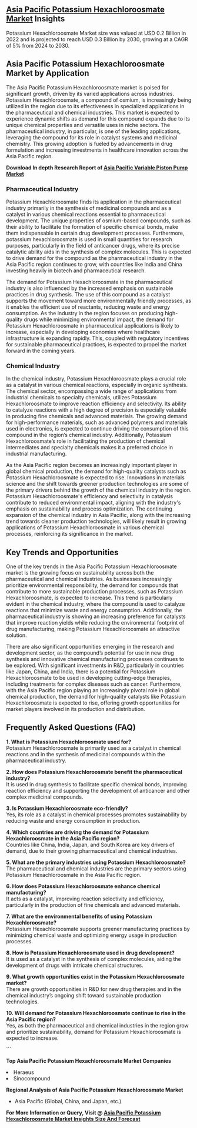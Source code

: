 <h2><a href="https://www.verifiedmarketreports.com/download-sample/?rid=349986&amp;utm_source=Github-Feb&amp;utm_medium=225" target="_blank">Asia Pacific Potassium Hexachloroosmate Market</a> Insights</h2><p>Potassium Hexachloroosmate Market size was valued at USD 0.2 Billion in 2022 and is projected to reach USD 0.3 Billion by 2030, growing at a CAGR of 5% from 2024 to 2030.</p><p><h2>Asia Pacific Potassium Hexachloroosmate Market by Application</h2> <p>The Asia Pacific Potassium Hexachloroosmate market is poised for significant growth, driven by its varied applications across industries. Potassium Hexachloroosmate, a compound of osmium, is increasingly being utilized in the region due to its effectiveness in specialized applications in the pharmaceutical and chemical industries. This market is expected to experience dynamic shifts as demand for this compound expands due to its unique chemical properties and versatile uses in niche sectors. The pharmaceutical industry, in particular, is one of the leading applications, leveraging the compound for its role in catalyst systems and medicinal chemistry. This growing adoption is fueled by advancements in drug formulation and increasing investments in healthcare innovation across the Asia Pacific region. <p><strong>Download In depth Research Report of <a href="https://www.verifiedmarketreports.com/download-sample/?rid=236118&amp;utm_source=Pulse-Dec&amp;utm_medium=225" target="_blank">Asia Pacific Variable Piston Pump Market</a></strong></p> </p><h3>Pharmaceutical Industry</h3> <p>Potassium Hexachloroosmate finds its application in the pharmaceutical industry primarily in the synthesis of medicinal compounds and as a catalyst in various chemical reactions essential to pharmaceutical development. The unique properties of osmium-based compounds, such as their ability to facilitate the formation of specific chemical bonds, make them indispensable in certain drug development processes. Furthermore, potassium hexachloroosmate is used in small quantities for research purposes, particularly in the field of anticancer drugs, where its precise catalytic ability aids in the synthesis of complex molecules. This is expected to drive demand for the compound as the pharmaceutical industry in the Asia Pacific region continues to grow, with countries like India and China investing heavily in biotech and pharmaceutical research. <p>The demand for Potassium Hexachloroosmate in the pharmaceutical industry is also influenced by the increased emphasis on sustainable practices in drug synthesis. The use of this compound as a catalyst supports the movement toward more environmentally friendly processes, as it enables the efficient use of reactants, reducing waste and energy consumption. As the industry in the region focuses on producing high-quality drugs while minimizing environmental impact, the demand for Potassium Hexachloroosmate in pharmaceutical applications is likely to increase, especially in developing economies where healthcare infrastructure is expanding rapidly. This, coupled with regulatory incentives for sustainable pharmaceutical practices, is expected to propel the market forward in the coming years.</p> <h3>Chemical Industry</h3> <p>In the chemical industry, Potassium Hexachloroosmate plays a crucial role as a catalyst in various chemical reactions, especially in organic synthesis. The chemical sector, encompassing a wide range of applications from industrial chemicals to specialty chemicals, utilizes Potassium Hexachloroosmate to improve reaction efficiency and selectivity. Its ability to catalyze reactions with a high degree of precision is especially valuable in producing fine chemicals and advanced materials. The growing demand for high-performance materials, such as advanced polymers and materials used in electronics, is expected to continue driving the consumption of this compound in the region’s chemical industry. Additionally, Potassium Hexachloroosmate’s role in facilitating the production of chemical intermediates and specialty chemicals makes it a preferred choice in industrial manufacturing. <p>As the Asia Pacific region becomes an increasingly important player in global chemical production, the demand for high-quality catalysts such as Potassium Hexachloroosmate is expected to rise. Innovations in materials science and the shift towards greener production technologies are some of the primary drivers behind the growth of the chemical industry in the region. Potassium Hexachloroosmate's efficiency and selectivity in catalysis contribute to reduced environmental impact, aligning with the industry's emphasis on sustainability and process optimization. The continuing expansion of the chemical industry in Asia Pacific, along with the increasing trend towards cleaner production technologies, will likely result in growing applications of Potassium Hexachloroosmate in various chemical processes, reinforcing its significance in the market.</p> <h2>Key Trends and Opportunities</h2> <p>One of the key trends in the Asia Pacific Potassium Hexachloroosmate market is the growing focus on sustainability across both the pharmaceutical and chemical industries. As businesses increasingly prioritize environmental responsibility, the demand for compounds that contribute to more sustainable production processes, such as Potassium Hexachloroosmate, is expected to increase. This trend is particularly evident in the chemical industry, where the compound is used to catalyze reactions that minimize waste and energy consumption. Additionally, the pharmaceutical industry is showing an increasing preference for catalysts that improve reaction yields while reducing the environmental footprint of drug manufacturing, making Potassium Hexachloroosmate an attractive solution. <p>There are also significant opportunities emerging in the research and development sector, as the compound’s potential for use in new drug synthesis and innovative chemical manufacturing processes continues to be explored. With significant investments in R&D, particularly in countries like Japan, China, and India, there is a potential for Potassium Hexachloroosmate to be used in developing cutting-edge therapies, including treatments for complex diseases such as cancer. Furthermore, with the Asia Pacific region playing an increasingly pivotal role in global chemical production, the demand for high-quality catalysts like Potassium Hexachloroosmate is expected to rise, offering growth opportunities for market players involved in its production and distribution.</p> <h2>Frequently Asked Questions (FAQ)</h2> <p><strong>1. What is Potassium Hexachloroosmate used for?</strong><br>Potassium Hexachloroosmate is primarily used as a catalyst in chemical reactions and in the synthesis of medicinal compounds within the pharmaceutical industry.</p> <p><strong>2. How does Potassium Hexachloroosmate benefit the pharmaceutical industry?</strong><br>It is used in drug synthesis to facilitate specific chemical bonds, improving reaction efficiency and supporting the development of anticancer and other complex medicinal compounds.</p> <p><strong>3. Is Potassium Hexachloroosmate eco-friendly?</strong><br>Yes, its role as a catalyst in chemical processes promotes sustainability by reducing waste and energy consumption in production.</p> <p><strong>4. Which countries are driving the demand for Potassium Hexachloroosmate in the Asia Pacific region?</strong><br>Countries like China, India, Japan, and South Korea are key drivers of demand, due to their growing pharmaceutical and chemical industries.</p> <p><strong>5. What are the primary industries using Potassium Hexachloroosmate?</strong><br>The pharmaceutical and chemical industries are the primary sectors using Potassium Hexachloroosmate in the Asia Pacific region.</p> <p><strong>6. How does Potassium Hexachloroosmate enhance chemical manufacturing?</strong><br>It acts as a catalyst, improving reaction selectivity and efficiency, particularly in the production of fine chemicals and advanced materials.</p> <p><strong>7. What are the environmental benefits of using Potassium Hexachloroosmate?</strong><br>Potassium Hexachloroosmate supports greener manufacturing practices by minimizing chemical waste and optimizing energy usage in production processes.</p> <p><strong>8. How is Potassium Hexachloroosmate used in drug development?</strong><br>It is used as a catalyst in the synthesis of complex molecules, aiding the development of drugs with intricate chemical structures.</p> <p><strong>9. What growth opportunities exist in the Potassium Hexachloroosmate market?</strong><br>There are growth opportunities in R&D for new drug therapies and in the chemical industry’s ongoing shift toward sustainable production technologies.</p> <p><strong>10. Will demand for Potassium Hexachloroosmate continue to rise in the Asia Pacific region?</strong><br>Yes, as both the pharmaceutical and chemical industries in the region grow and prioritize sustainability, demand for Potassium Hexachloroosmate is expected to increase.</p> ```</p><p><strong>Top Asia Pacific Potassium Hexachloroosmate Market Companies</strong></p><div data-test-id=""><p><li>Heraeus</li><li> Sinocompound</li></p><div><strong>Regional Analysis of&nbsp;Asia Pacific Potassium Hexachloroosmate Market</strong></div><ul><li dir="ltr"><p dir="ltr">Asia Pacific (Global, China, and Japan, etc.)</p></li></ul><p><strong>For More Information or Query, Visit @&nbsp;</strong><strong><a href="https://www.verifiedmarketreports.com/product/potassium-hexachloroosmate-market/?utm_source=Github-Feb&amp;utm_medium=225" target="_blank">Asia Pacific Potassium Hexachloroosmate Market Insights Size And Forecast</a></strong></p></div><h2>&nbsp;</h2><div data-test-id="">&nbsp;</div>
